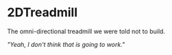 # 2DTreadmill
The omni-directional treadmill we were told not to build.

*"Yeah, I don't think that is going to work."*
